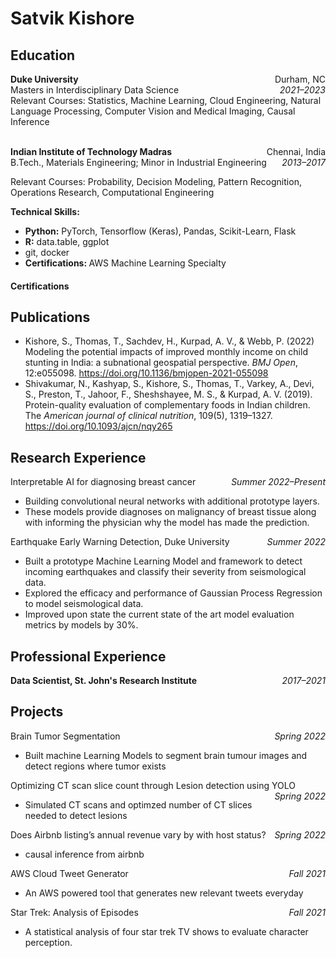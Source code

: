 # Satvik Kishore

## Education

<p style="text-align:left; margin-bottom:0;">
    <b>Duke University</b>
    <span style="float:right; margin-bottom:0;">
        Durham, NC
    </span>
</p>
<p style="text-align:left;margin:0; padding-top:0;">
    Masters in Interdisciplinary Data Science
    <span style="float:right; margin:0; padding-top:0;">
        <i>2021–2023</i>
    </span>
</p>
Relevant Courses: Statistics, Machine Learning, Cloud Engineering, Natural Language Processing, Computer Vision and Medical Imaging, Causal Inference

<p style="text-align:left; margin-bottom:0;">
    <br>  
    <b>Indian Institute of Technology Madras</b>
    <span style="float:right; margin-bottom:0;">
        Chennai, India
    </span>
</p>
<p style="text-align:left;margin:0; padding-top:0;">
    B.Tech., Materials Engineering; Minor in Industrial Engineering 
    <span style="float:right; margin-bottom:0;">
        <i>2013–2017</i>
    </span>
</p>

Relevant Courses: Probability, Decision Modeling, Pattern Recognition, Operations Research, Computational Engineering


<h4 style="text-align:left;margin:0; padding-top:0;">
Technical Skills:
</h4>

- <b>Python:</b> PyTorch, Tensorflow (Keras), Pandas, Scikit-Learn, Flask
- <b>R:</b> data.table, ggplot
- git, docker
- <b>Certifications: </b> AWS Machine Learning Specialty
#### Certifications

## Publications

- Kishore, S., Thomas, T., Sachdev, H., Kurpad, A. V., & Webb, P. (2022) Modeling the potential impacts of improved monthly income on child stunting in India: a subnational geospatial perspective. *BMJ Open*, 12:e055098. https://doi.org/10.1136/bmjopen-2021-055098
- Shivakumar, N., Kashyap, S., Kishore, S., Thomas, T., Varkey, A., Devi, S., Preston, T., Jahoor, F., Sheshshayee, M. S., & Kurpad, A. V. (2019). Protein-quality evaluation of complementary foods in Indian children. The *American journal of clinical nutrition*, 109(5), 1319–1327. https://doi.org/10.1093/ajcn/nqy265

## Research Experience

<p style="text-align:left;margin:0; padding-top:0;">
    Interpretable AI for diagnosing breast cancer
    <span style="float:right; margin-bottom:0;">
        <i>Summer 2022–Present</i>
    </span>
</p>

- Building convolutional neural networks with additional prototype layers.  
- These models provide diagnoses on malignancy of breast tissue along with informing the physician why the model has made the prediction.

<p style="text-align:left;margin:0; padding-top:0;">
    Earthquake Early Warning Detection, Duke University
    <span style="float:right; margin-bottom:0;">
        <i>Summer 2022</i>
    </span>
</p>

- Built a prototype Machine Learning Model and framework to detect incoming earthquakes and classify their severity from seismological data.  
- Explored the efficacy and performance of Gaussian Process Regression to model seismological data.
- Improved upon state the current state of the art model evaluation metrics by models by 30%.

## Professional Experience


<p style="text-align:left;margin:0; padding-top:0;">
    <b>Data Scientist, St. John's Research Institute</b>
    <span style="float:right; margin-bottom:0;">
        <i>2017–2021</i>
    </pspan>
</p>




## Projects

<p style="text-align:left;margin:0; padding-top:0;">
    Brain Tumor Segmentation
    <span style="float:right; margin-bottom:0;">
        <i>Spring 2022</i>
    </span>
</p>

- Built machine Learning Models to segment brain tumour images and detect regions where tumor exists

<p style="text-align:left;margin:0; padding-top:0;">
    Optimizing CT scan slice count through Lesion detection using YOLO
    <span style="float:right; margin-bottom:0;">
        <i>Spring 2022</i>
    </span>
</p>

- Simulated CT scans and optimzed number of CT slices needed to detect lesions

<p style="text-align:left;margin:0; padding-top:0;">
    Does Airbnb listing’s annual revenue vary by with host status?
    <span style="float:right; margin-bottom:0;">
        <i>Spring 2022</i>
    </span>
</p>

- causal inference from airbnb

<p style="text-align:left;margin:0; padding-top:0;">
    AWS Cloud Tweet Generator
    <span style="float:right; margin-bottom:0;">
        <i>Fall 2021</i>
    </span>
</p>

- An AWS powered tool that generates new relevant tweets everyday

<p style="text-align:left;margin:0; padding-top:0;">
    Star Trek: Analysis of Episodes
    <span style="float:right; margin-bottom:0;">
        <i>Fall 2021</i>
    </span>
</p>

- A statistical analysis of four star trek TV shows to evaluate character perception.

<!-- <hr style="height:1px;border-width:0;color:gray;background-color:gray"> -->

